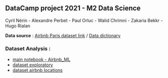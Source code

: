 ## DataCamp project 2021 - M2 Data Science 

Cyril Nérin - Alexandre Perbet - Paul Orluc - Walid Chrimni - Zakaria Bekkr - Hugo Rialan

**Data source** : [Airbnb Paris dataset link](http://insideairbnb.com/get-the-data.html) / [Data dictionary](https://docs.google.com/spreadsheets/d/1iWCNJcSutYqpULSQHlNyGInUvHg2BoUGoNRIGa6Szc4/edit#gid=982310896)

### Dataset Analysis :
- [main notebook - Airbnb_ML](https://hrialan.github.io/m2ds-datacamp-project/Airbnb_ML.html) 
- [dataset exploratory](https://hrialan.github.io/m2ds-datacamp-project/airbnb_data_exp.html)
- [dataset airbnb locations](https://hrialan.github.io/m2ds-datacamp-project/map.html)
